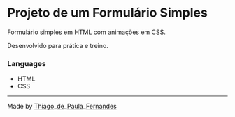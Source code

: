 # Projeto de um Formulário Simples


Formulário simples em HTML com animações em CSS.


Desenvolvido para prática e treino.


### Languages

* HTML
* CSS


---
Made by [Thiago_de_Paula_Fernandes](https://github.com/Thiago1911)
